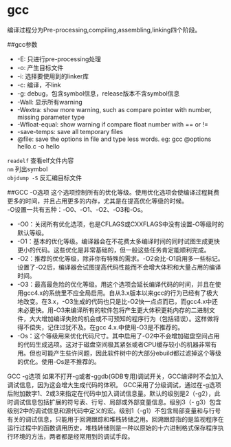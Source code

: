 gcc
========================

编译过程分为Pre-processing,compiling,assembling,linking四个阶段。

##gcc参数  
* -E: 只进行pre-processing处理
* -o: 产生目标文件
* -i: 选择要使用到的linker库
* -c: 编译，不link
* -g: debug，包含symbol信息，release版本不含symbol信息
* -Wall: 显示所有warning
* -Wextra: show more warning, such as compare pointer with number, missing parameter type
* -Wfloat-equal: show warning if compare float number with == or !=
* -save-temps: save all temporary files
* @file: save the options in file and type less words. eg: gcc @options hello.c -o hello

`readelf` 查看elf文件内容  
`nm` 列出symbol  
`objdump -S` 反汇编目标文件  

##GCC -O选项
这个选项控制所有的优化等级。使用优化选项会使编译过程耗费更多的时间，并且占用更多的内存，尤其是在提高优化等级的时候。   
-O设置一共有五种：-O0、-O1、-O2、-O3和-Os。
* -O0：关闭所有优化选项，也是CFLAGS或CXXFLAGS中没有设置-O等级时的默认等级。 
* -O1：基本的优化等级。编译器会在不花费太多编译时间的同时试图生成更快更小的代码。这些优化是非常基础的，但一般这些任务肯定能顺利完成。 
* -O2：推荐的优化等级，除非你有特殊的需求。-O2会比-O1启用多一些标记。设置了-O2后，编译器会试图提高代码性能而不会增大体积和大量占用的编译时间。 
* -O3：最高最危险的优化等级。用这个选项会延长编译代码的时间，并且在使用gcc4.x的系统里不应全局启用。自从3.x版本以来gcc的行为已经有了极大地改变。在3.x，-O3生成的代码也只是比-O2快一点点而已，而gcc4.x中还未必更快。用-O3来编译所有的软件包将产生更大体积更耗内存的二进制文件，大大增加编译失败的机会或不可预知的程序行为（包括错误）。这样做将得不偿失，记住过犹不及。在gcc 4.x.中使用-O3是不推荐的。 
* -Os：这个等级用来优化代码尺寸。其中启用了-O2中不会增加磁盘空间占用的代码生成选项。这对于磁盘空间极其紧张或者CPU缓存较小的机器非常有用。但也可能产生些许问题，因此软件树中的大部分ebuild都过滤掉这个等级的优化。使用-Os是不推荐的。

GCC -g选项
如果不打开-g或者-ggdb(GDB专用)调试开关，GCC编译时不会加入调试信息，因为这会增大生成代码的体积。
GCC采用了分级调试，通过在-g选项后附加数字1、2或3来指定在代码中加入调试信息量。默认的级别是2（-g2），此时调试信息包括扩展的符号表、行号、局部或外部变量信息。级别3（- g3）包含级别2中的调试信息和源代码中定义的宏。级别1（-g1）不包含局部变量和与行号有关的调试信息，只能用于回溯跟踪和堆栈转储之用。回溯跟踪指的是监视程序在运行过程中的函数调用历史，堆栈转储则是一种以原始的十六进制格式保存程序执行环境的方法，两者都是经常用到的调试手段。


 



